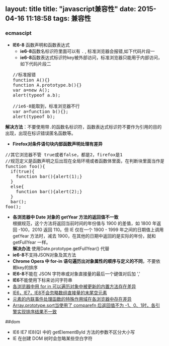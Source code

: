 layout: title
title: "javascript兼容性"
date: 2015-04-16 11:18:58
tags: 兼容性
---
### ecmascipt
+ **IE6-8** 函数声明和函数表达式
  - **ie6-8**函数名标识符里面可以有 `.` , 标准浏览器会报错,如下代码片段一
  - **ie6-8**函数表达式标识符key被外部访问，标准浏览器只能用于内部访问，如下代码片段二
  <pre>
  //标准报错
  function A(){}
  function A.prototype.b(){}
  var a=new A();
  alert(typeof a.b);

  //ie6-8能取到，标准浏览器不行
  var a=function b(){};
  alert(typeof b);  
  </pre>
  
 **解决方法**：不要使用带`.`的函数名标识符，函数表达式标识符不要作为引用的目的出现，出现在标识错误匿名函数等。

+ **Firefox对条件语句块内部函数声明处理有差异** 
<pre>
//其它浏览器不管 true或者false，都是2，firefox是1
//规范定义是函数声明之后出现在全局环境或者函数体里面，在判断块里面当作是在函数里面，所以后面的会覆盖前面的
function foo(){
  if(true){
    function bar(){alert(1);}
  }
  else{
    function bar(){alert(2);}
  }
  bar();
foo();
</pre>

+ **各浏览器中 Date 对象的 getYear 方法的返回值不一致**          
根据规范，这个方法将返回当前时间的年份值与 1900 的差值，如 1800 年返回 -100，2010 返回 110。但 IE 仅在一个 1900 - 1999 年之间的日期值上调用 getYear 方法时，减去 1900，在其他的日期中返回的是实际的年份，就和 getFullYear 一样。           
**解决办法**
使用Date.prototype.getFullYear() 代替
+ **ie6-8**不支持JSON对象及其方法
+ **Chrome Opera 中 for-in 语句遍历出对象属性的顺序与定义的不同**，不要依赖key的排序
+ **IE6-8**不能在 JSON 字符串或对象直接量的最后一个键值对后加 ','
+ **IE6**不能使用下标来访问字符串
+ [各浏览器中用 for in 可以遍历对象中被更新的内置方法存在差异](http://w3help.org/zh-cn/causes/SJ5003)
+ [IE6，IE7，IE8不会忽略数组直接量的末尾空元素](http://w3help.org/zh-cn/causes/SJ2007)
+ [元素的内联事件处理函数的特殊作用域在各浏览器中存在差异](http://w3help.org/zh-cn/causes/)
+ [Array.prototype.sort当使用了 comparefn 后返回值不为 -1、0、1时，各引擎实现排序结果不一致](http://w3help.org/zh-cn/causes/SJ9013)


##dom
+ IE6 IE7 IE8(Q) 中的 getElementById 方法的参数不区分大小写
+ IE 在创建 DOM 树时会忽略某些空白字符
